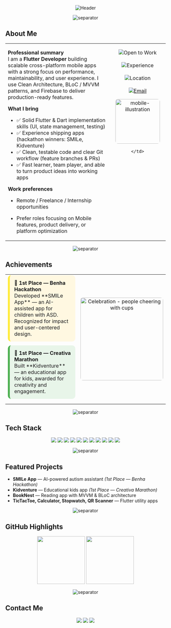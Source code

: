 <!-- ===========================
     Ahmed Elsaadany — README
=========================== -->

<!-- Animated Gradient Header -->
<p align="center">
  <img src="https://capsule-render.vercel.app/api?type=waving&color=0:ffcc00,100:0066ff&height=120&section=header&text=AHMED%20ELSAADANY%20%7C%20Flutter%20Developer&fontColor=ffffff&fontSize=35&animation=twinkling&fontAlignY=35" alt="Header"/>
</p>

<!-- Thick separator -->
<p align="center">
  <img src="https://capsule-render.vercel.app/api?type=rect&color=0:ffcc00,100:0066ff&height=12" alt="separator" />
</p>

## ‎﻿About Me

<table>
  <tr>
    <!-- LEFT: professional summary -->
    <td width="65%" valign="top">

**Professional summary**  
I am a **Flutter Developer** building scalable cross-platform mobile apps with a strong focus on performance, maintainability, and user experience. I use Clean Architecture, BLoC / MVVM patterns, and Firebase to deliver production-ready features.

**What I bring**
- ✅ Solid Flutter & Dart implementation skills (UI, state management, testing)  
- ✅ Experience shipping apps (hackathon winners: SMILe, Kidventure)  
- ✅ Clean, testable code and clear Git workflow (feature branches & PRs)  
- ✅ Fast learner, team player, and able to turn product ideas into working apps

**Work preferences**
- Remote / Freelance / Internship opportunities  
- Prefer roles focusing on Mobile features, product delivery, or platform optimization

    </td>

    <!-- RIGHT: quick info & badges -->
    <td width="35%" valign="top" align="center">

<!-- Compact info box (badges + small notes) -->
<p>
  <img src="https://img.shields.io/badge/Open%20to%20Work-Yes-2ea44f?style=for-the-badge&logo=briefcase" alt="Open to Work"/><br><br>
  <img src="https://img.shields.io/badge/Experience-Hackathons%20%26%20Projects-0066ff?style=for-the-badge" alt="Experience"/><br><br>
  <img src="https://img.shields.io/badge/Location-Egypt-ffcc00?style=for-the-badge" alt="Location"/><br><br>
  <a href="mailto:ahmedelsaadany16112003@gmail.com"><img src="https://img.shields.io/badge/Email-ahmedelsaadany16112003%40gmail.com-D14836?style=for-the-badge&logo=gmail" alt="Email"/></a>
</p>

<!-- Small profile / phone visual -->
<p>
  <img src="https://media.giphy.com/media/3ohhwF34cGDoFFhRfy/giphy.gif" width="140" alt="mobile-illustration" style="border-radius:8px;" />
</p>

    </td>
  </tr>
</table>

<!-- Thick separator -->
<p align="center">
  <img src="https://capsule-render.vercel.app/api?type=rect&color=0:ffcc00,100:0066ff&height=12" alt="separator" />
</p>

## ‎﻿Achievements

<table>
<tr>
<td width="60%" valign="top">

<div style="background:#FFF8E1; padding:14px; border-radius:10px; margin-bottom:12px; border-left:6px solid #FFEB3B;">
  <strong style="font-size:16px">🥇 1st Place — Benha Hackathon</strong><br>
  Developed **SMILe App** — an AI-assisted app for children with ASD. Recognized for impact and user-centered design.
</div>

<div style="background:#E8F5E9; padding:14px; border-radius:10px; margin-bottom:12px; border-left:6px solid #4CAF50;">
  <strong style="font-size:16px">🥇 1st Place — Creativa Marathon</strong><br>
  Built **Kidventure** — an educational app for kids, awarded for creativity and engagement.
</div>

</td>

<td width="40%" align="center" valign="middle">

<!-- Celebration GIF: people raising cups / cheering -->
<img src="https://media.giphy.com/media/l2JehQ2GitHGdVG9y/giphy.gif" width="260" alt="Celebration - people cheering with cups" style="border-radius:8px;"/>

</td>
</tr>
</table>

<!-- Thick separator -->
<p align="center">
  <img src="https://capsule-render.vercel.app/api?type=rect&color=0:ffcc00,100:0066ff&height=12" alt="separator" />
</p>

## ‎﻿Tech Stack
<p align="center">
  <img src="https://img.shields.io/badge/Dart-0175C2?style=for-the-badge&logo=dart&logoColor=white" />
  <img src="https://img.shields.io/badge/Flutter-02569B?style=for-the-badge&logo=flutter&logoColor=white" />
  <img src="https://img.shields.io/badge/Firebase-FFCA28?style=for-the-badge&logo=firebase&logoColor=black" />
  <img src="https://img.shields.io/badge/REST%20API-005571?style=for-the-badge&logo=postman&logoColor=white" />
  <img src="https://img.shields.io/badge/BLoC-02569B?style=for-the-badge&logo=flutter&logoColor=white" />
  <img src="https://img.shields.io/badge/MVVM-6C63FF?style=for-the-badge" />
  <img src="https://img.shields.io/badge/Clean%20Architecture-FF5733?style=for-the-badge" />
  <img src="https://img.shields.io/badge/Git-F05032?style=for-the-badge&logo=git&logoColor=white" />
  <img src="https://img.shields.io/badge/GitHub-181717?style=for-the-badge&logo=github" />
  <img src="https://img.shields.io/badge/Figma-F24E1E?style=for-the-badge&logo=figma&logoColor=white" />
  <img src="https://img.shields.io/badge/Postman-FF6C37?style=for-the-badge&logo=postman&logoColor=white" />
</p>

<!-- Thick separator -->
<p align="center">
  <img src="https://capsule-render.vercel.app/api?type=rect&color=0:ffcc00,100:0066ff&height=12" alt="separator" />
</p>

## ‎﻿Featured Projects
- **SMILe App** — AI-powered autism assistant *(1st Place — Benha Hackathon)*  
- **Kidventure** — Educational kids app *(1st Place — Creativa Marathon)*  
- **BookNest** — Reading app with MVVM & BLoC architecture  
- **TicTacToe, Calculator, Stopwatch, QR Scanner** — Flutter utility apps  

<!-- Thick separator -->
<p align="center">
  <img src="https://capsule-render.vercel.app/api?type=rect&color=0:ffcc00,100:0066ff&height=12" alt="separator" />
</p>

## ‎﻿GitHub Highlights
<p align="center">
  <img src="https://github-readme-stats.vercel.app/api?username=AhmedElsa3dany&show_icons=true&theme=tokyonight&hide_border=true" height="150" />
  <img src="https://github-readme-stats.vercel.app/api/top-langs/?username=AhmedElsa3dany&layout=compact&theme=tokyonight&hide_border=true" height="150" />
</p>

<!-- Thick separator -->
<p align="center">
  <img src="https://capsule-render.vercel.app/api?type=rect&color=0:ffcc00,100:0066ff&height=12" alt="separator" />
</p>

## ‎﻿Contact Me
<p align="center">
  <a href="mailto:ahmedelsaadany16112003@gmail.com"><img src="https://img.shields.io/badge/Email-D14836?style=for-the-badge&logo=gmail&logoColor=white" /></a>
  <a href="https://www.linkedin.com/in/ahmed-elsa3dany/"><img src="https://img.shields.io/badge/LinkedIn-0A66C2?style=for-the-badge&logo=linkedin&logoColor=white" /></a>
  <a href="https://github.com/AhmedElsa3dany"><img src="https://img.shields.io/badge/GitHub-181717?style=for-the-badge&logo=github&logoColor=white" /></a>
</p>

